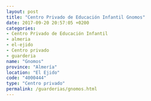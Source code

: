 ```yaml
---
layout: post
title: "Centro Privado de Educación Infantil Gnomos"
date: 2017-09-20 20:57:05 +0200
categories:
- Centro Privado de Educación Infantil
- almeria
- el-ejido
- Centro privado
- guarderia
name: "Gnomos"
province: "Almería"
location: "El Ejido"
code: "4000444"
type: "Centro privado"
permalink: /guarderias/gnomos.html
---
```

